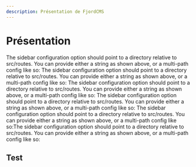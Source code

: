 ```yaml
---
description: Présentation de FjordCMS
---
```


# Présentation
The sidebar configuration option should point to a directory relative to src/routes. You can provide either a string as shown above, or a multi-path config like so:
The sidebar configuration option should point to a directory relative to src/routes. You can provide either a string as shown above, or a multi-path config like so:
The sidebar configuration option should point to a directory relative to src/routes. You can provide either a string as shown above, or a multi-path config like so:
The sidebar configuration option should point to a directory relative to src/routes. You can provide either a string as shown above, or a multi-path config like so:
The sidebar configuration option should point to a directory relative to src/routes. You can provide either a string as shown above, or a multi-path config like so:The sidebar configuration option should point to a directory relative to src/routes. You can provide either a string as shown above, or a multi-path config like so:
## Test
